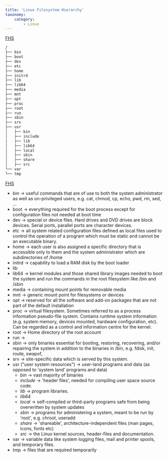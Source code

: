 ```yaml
---
title: 'Linux Filesystem Hierarchy'
taxonomy:
    category:
        - Linux
---
```


[FHS](https://www.tldp.org/LDP/Linux-Filesystem-Hierarchy/html/)
```bash
/
├── bin
├── boot
├── dev
├── etc
├── home
├── initrd
├── lib
├── lib64
├── media
├── mnt
├── opt
├── proc
├── root
├── run
├── sbin
├── srv 
├── usr 
│   ├── bin 
│   ├── include 
│   ├── lib 
│   ├── lib64
│   ├── local 
│   ├── sbin 
│   ├── share 
│   ├── src 
└── var 
└── tmp 
```

[FHS](https://www.tldp.org/LDP/Linux-Filesystem-Hierarchy/html/)
- bin &rarr; useful commands that are of use to both the system administrator as well as on-privileged users, e.g. cat, chmod, cp, echo, pwd, rm, sed, ...
- boot &rarr; everything required for the boot process except for configuration files not needed at boot time
- dev &rarr; special or device files. Hard drives and DVD drives are block devices. Serial ports, parallel ports are character devices.
- etc &rarr; all system related configuration files defined as local files used to control the operation of a program which must be static and cannot be an executable binary.
- home &rarr; each user is also assigned a specific directory that is accessible only to them and the system administrator which are subdirectories of /home
- initrd &rarr; capability to load a RAM disk by the boot loader
- lib
- lib64 &rarr; kernel modules and those shared library images needed to boot the system and run the commands in the root filesystem like /bin and /sbin
- media &rarr; containing mount points for removable media
- mnt &rarr; generic mount point for filesystems or devices
- opt &rarr; reserved for all the software and add-on packages that are not part of the default installation
- proc &rarr; virtual filesystem. Sometimes referred to as a process information pseudo-file system. Contains runtime system information (e.g. system memory, devices mounted, hardware configuration, etc). Can be regarded as a control and information centre for the kernel. 
- root &rarr; Home directory of the root account
- run &rarr;
- sbin &rarr; only binaries essential for booting, restoring, recovering, and/or repairing the system in addition to the binaries in /bin, e.g. fdisk, init, route, swapof, 
- srv &rarr; site-specific data which is served by this system.
- usr  ("user system resources") &rarr; user-land programs and data (as opposed to 'system land' programs and data)
    - *bin*  &rarr; vast majority of binaries
    - *include* &rarr; 'header files', needed for compiling user space source code.
    - *lib* &rarr; program libraries.
    - *lib64*
    - *local* &rarr; self-compiled or third-party programs safe from being overwritten by system updates
    - *sbin* &rarr; programs for administering a system, meant to be run by 'root', e.g. chroot, useradd
    - *share* &rarr; 'shareable', architecture-independent files (man pages, icons, fonts etc)
    - *src* &rarr; the Linux kernel sources, header-files and documentation.
- var &rarr; variable data like system logging files, mail and printer spools, and temporary files.
- tmp &rarr; files that are required temporarily